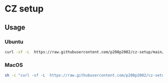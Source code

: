 # CZ setup
## Usage
### Ubuntu
```sh
curl -sf -L  https://raw.githubusercontent.com/p208p2002/cz-setup/main/ubuntu-setup-cz.sh | sudo sh
```
### MacOS
```sh
sh -c "curl -sf -L  https://raw.githubusercontent.com/p208p2002/cz-setup/main/macos-setup-cz.sh | sudo sh"
```